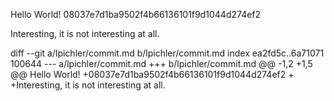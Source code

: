 Hello World!
08037e7d1ba9502f4b66136101f9d1044d274ef2

Interesting, it is not interesting at all.

diff --git a/lpichler/commit.md b/lpichler/commit.md
index ea2fd5c..6a71071 100644
--- a/lpichler/commit.md
+++ b/lpichler/commit.md
@@ -1,2 +1,5 @@
 Hello World!
+08037e7d1ba9502f4b66136101f9d1044d274ef2
+
+Interesting, it is not interesting at all.


